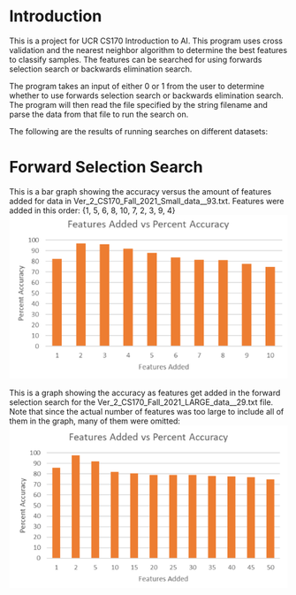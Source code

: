 # Introduction
This is a project for UCR CS170 Introduction to AI. This program uses cross validation and the nearest neighbor algorithm to determine the best features to classify samples. The features can be searched for using forwards selection search or backwards elimination search.  

The program takes an input of either 0 or 1 from the user to determine whether to use forwards selection search or backwards elimination search. The program will then read the file specified by the string filename and parse the data from that file to run the search on.


The following are the results of running searches on different datasets:

# Forward Selection Search

This is a bar graph showing the accuracy versus the amount of features added for data in Ver_2_CS170_Fall_2021_Small_data__93.txt. Features were added in this order: {1, 5, 6, 8, 10, 7, 2, 3, 9, 4}  
![alt text](https://github.com/Chhurio/K-Nearest-Neighbor-classifier/blob/main/images/smallforward.png "Accuracies for forward selection on small dataset")

This is a graph showing the accuracy as features get added in the forward selection search for the Ver_2_CS170_Fall_2021_LARGE_data__29.txt file. Note that since the actual number of features was too large to include all of them in the graph, many of them were omitted:  
![alt text](https://github.com/Chhurio/K-Nearest-Neighbor-classifier/blob/main/images/largeforward.PNG "Accuracies for forward selection on large dataset")


